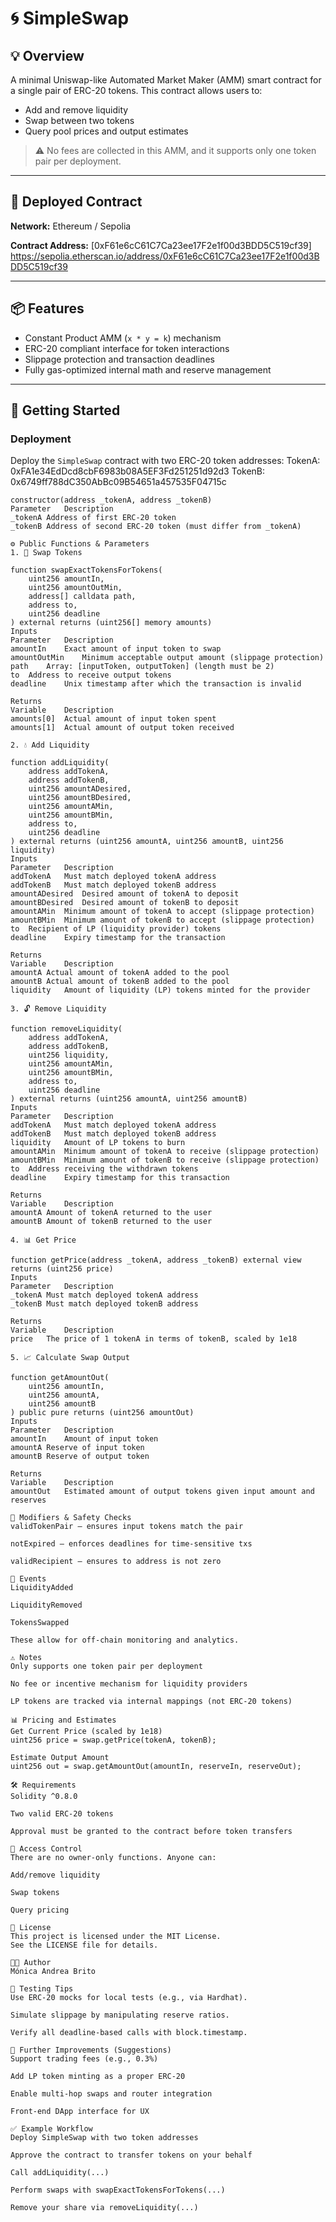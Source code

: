 # 🌀 SimpleSwap

## 💡 Overview
A minimal Uniswap-like Automated Market Maker (AMM) smart contract for a single pair of ERC-20 tokens. This contract allows users to:

- Add and remove liquidity
- Swap between two tokens
- Query pool prices and output estimates

> ⚠️ No fees are collected in this AMM, and it supports only one token pair per deployment.

---

## 📍 Deployed Contract

**Network:** Ethereum / Sepolia 

 **Contract Address:** [0xF61e6cC61C7Ca23ee17F2e1f00d3BDD5C519cf39] https://sepolia.etherscan.io/address/0xF61e6cC61C7Ca23ee17F2e1f00d3BDD5C519cf39

---

## 📦 Features

- Constant Product AMM (`x * y = k`) mechanism
- ERC-20 compliant interface for token interactions
- Slippage protection and transaction deadlines
- Fully gas-optimized internal math and reserve management

---

## 🚀 Getting Started

### Deployment

Deploy the `SimpleSwap` contract with two ERC-20 token addresses:
  TokenA: 0xFA1e34EdDcd8cbF6983b08A5EF3Fd251251d92d3
  TokenB: 0x6749ff788dC350AbBc09B54651a457535F04715c

```solidity
constructor(address _tokenA, address _tokenB)
Parameter	Description
_tokenA	Address of first ERC-20 token
_tokenB	Address of second ERC-20 token (must differ from _tokenA)

⚙️ Public Functions & Parameters
1. 🔁 Swap Tokens

function swapExactTokensForTokens(
    uint256 amountIn,
    uint256 amountOutMin,
    address[] calldata path,
    address to,
    uint256 deadline
) external returns (uint256[] memory amounts)
Inputs
Parameter	Description
amountIn	Exact amount of input token to swap
amountOutMin	Minimum acceptable output amount (slippage protection)
path	Array: [inputToken, outputToken] (length must be 2)
to	Address to receive output tokens
deadline	Unix timestamp after which the transaction is invalid

Returns
Variable	Description
amounts[0]	Actual amount of input token spent
amounts[1]	Actual amount of output token received

2. 💧 Add Liquidity

function addLiquidity(
    address addTokenA,
    address addTokenB,
    uint256 amountADesired,
    uint256 amountBDesired,
    uint256 amountAMin,
    uint256 amountBMin,
    address to,
    uint256 deadline
) external returns (uint256 amountA, uint256 amountB, uint256 liquidity)
Inputs
Parameter	Description
addTokenA	Must match deployed tokenA address
addTokenB	Must match deployed tokenB address
amountADesired	Desired amount of tokenA to deposit
amountBDesired	Desired amount of tokenB to deposit
amountAMin	Minimum amount of tokenA to accept (slippage protection)
amountBMin	Minimum amount of tokenB to accept (slippage protection)
to	Recipient of LP (liquidity provider) tokens
deadline	Expiry timestamp for the transaction

Returns
Variable	Description
amountA	Actual amount of tokenA added to the pool
amountB	Actual amount of tokenB added to the pool
liquidity	Amount of liquidity (LP) tokens minted for the provider

3. 🔓 Remove Liquidity

function removeLiquidity(
    address addTokenA,
    address addTokenB,
    uint256 liquidity,
    uint256 amountAMin,
    uint256 amountBMin,
    address to,
    uint256 deadline
) external returns (uint256 amountA, uint256 amountB)
Inputs
Parameter	Description
addTokenA	Must match deployed tokenA address
addTokenB	Must match deployed tokenB address
liquidity	Amount of LP tokens to burn
amountAMin	Minimum amount of tokenA to receive (slippage protection)
amountBMin	Minimum amount of tokenB to receive (slippage protection)
to	Address receiving the withdrawn tokens
deadline	Expiry timestamp for this transaction

Returns
Variable	Description
amountA	Amount of tokenA returned to the user
amountB	Amount of tokenB returned to the user

4. 📊 Get Price

function getPrice(address _tokenA, address _tokenB) external view returns (uint256 price)
Inputs
Parameter	Description
_tokenA	Must match deployed tokenA address
_tokenB	Must match deployed tokenB address

Returns
Variable	Description
price	The price of 1 tokenA in terms of tokenB, scaled by 1e18

5. 📈 Calculate Swap Output

function getAmountOut(
    uint256 amountIn,
    uint256 amountA,
    uint256 amountB
) public pure returns (uint256 amountOut)
Inputs
Parameter	Description
amountIn	Amount of input token
amountA	Reserve of input token
amountB	Reserve of output token

Returns
Variable	Description
amountOut	Estimated amount of output tokens given input amount and reserves

🧯 Modifiers & Safety Checks
validTokenPair — ensures input tokens match the pair

notExpired — enforces deadlines for time-sensitive txs

validRecipient — ensures to address is not zero

📜 Events
LiquidityAdded

LiquidityRemoved

TokensSwapped

These allow for off-chain monitoring and analytics.

⚠️ Notes
Only supports one token pair per deployment

No fee or incentive mechanism for liquidity providers

LP tokens are tracked via internal mappings (not ERC-20 tokens)

📊 Pricing and Estimates
Get Current Price (scaled by 1e18)
uint256 price = swap.getPrice(tokenA, tokenB);

Estimate Output Amount
uint256 out = swap.getAmountOut(amountIn, reserveIn, reserveOut);

🛠️ Requirements
Solidity ^0.8.0

Two valid ERC-20 tokens

Approval must be granted to the contract before token transfers

🔐 Access Control
There are no owner-only functions. Anyone can:

Add/remove liquidity

Swap tokens

Query pricing

📄 License
This project is licensed under the MIT License.
See the LICENSE file for details.

👨‍💻 Author
Mónica Andrea Brito

🧪 Testing Tips
Use ERC-20 mocks for local tests (e.g., via Hardhat).

Simulate slippage by manipulating reserve ratios.

Verify all deadline-based calls with block.timestamp.

🧠 Further Improvements (Suggestions)
Support trading fees (e.g., 0.3%)

Add LP token minting as a proper ERC-20

Enable multi-hop swaps and router integration

Front-end DApp interface for UX

✅ Example Workflow
Deploy SimpleSwap with two token addresses

Approve the contract to transfer tokens on your behalf

Call addLiquidity(...)

Perform swaps with swapExactTokensForTokens(...)

Remove your share via removeLiquidity(...)
